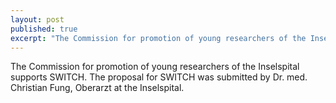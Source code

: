 ```yaml
---
layout: post
published: true
excerpt: "The Commission for promotion of young researchers of the Inselspital supports SWITCH "
---
```


The Commission for promotion of young researchers of the Inselspital supports SWITCH.
The proposal for SWITCH was submitted by Dr. med. Christian Fung, Oberarzt at the Inselspital.
